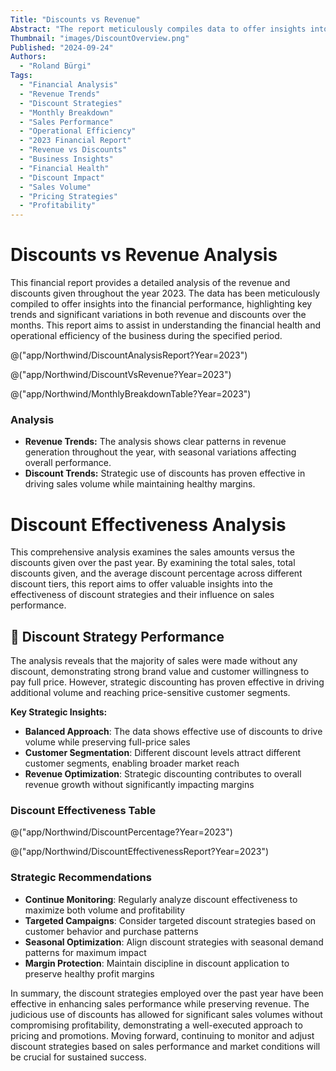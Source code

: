 ```yaml
---
Title: "Discounts vs Revenue"
Abstract: "The report meticulously compiles data to offer insights into the financial performance of the business, highlighting key trends and significant variations in both revenue and discounts over the months. It aims to assist in understanding the financial health and operational efficiency during the specified period. This detailed analysis provides valuable insights into the effectiveness of discount strategies and their influence on sales performance."
Thumbnail: "images/DiscountOverview.png"
Published: "2024-09-24"
Authors:
  - "Roland Bürgi"
Tags:
  - "Financial Analysis"
  - "Revenue Trends"
  - "Discount Strategies"
  - "Monthly Breakdown"
  - "Sales Performance"
  - "Operational Efficiency"
  - "2023 Financial Report"
  - "Revenue vs Discounts"
  - "Business Insights"
  - "Financial Health"
  - "Discount Impact"
  - "Sales Volume"
  - "Pricing Strategies"
  - "Profitability"
---
```


# Discounts vs Revenue Analysis

This financial report provides a detailed analysis of the revenue and discounts given throughout the year 2023. The data has been meticulously compiled to offer insights into the financial performance, highlighting key trends and significant variations in both revenue and discounts over the months. This report aims to assist in understanding the financial health and operational efficiency of the business during the specified period.

@("app/Northwind/DiscountAnalysisReport?Year=2023")

@("app/Northwind/DiscountVsRevenue?Year=2023")

@("app/Northwind/MonthlyBreakdownTable?Year=2023")

### Analysis
- **Revenue Trends:** The analysis shows clear patterns in revenue generation throughout the year, with seasonal variations affecting overall performance.
- **Discount Trends:** Strategic use of discounts has proven effective in driving sales volume while maintaining healthy margins.

# Discount Effectiveness Analysis

This comprehensive analysis examines the sales amounts versus the discounts given over the past year. By examining the total sales, total discounts given, and the average discount percentage across different discount tiers, this report aims to offer valuable insights into the effectiveness of discount strategies and their influence on sales performance.

## 🎯 Discount Strategy Performance

The analysis reveals that the majority of sales were made without any discount, demonstrating strong brand value and customer willingness to pay full price. However, strategic discounting has proven effective in driving additional volume and reaching price-sensitive customer segments.

**Key Strategic Insights:**
- **Balanced Approach**: The data shows effective use of discounts to drive volume while preserving full-price sales
- **Customer Segmentation**: Different discount levels attract different customer segments, enabling broader market reach
- **Revenue Optimization**: Strategic discounting contributes to overall revenue growth without significantly impacting margins

### Discount Effectiveness Table

@("app/Northwind/DiscountPercentage?Year=2023")

@("app/Northwind/DiscountEffectivenessReport?Year=2023")

### Strategic Recommendations

- **Continue Monitoring**: Regularly analyze discount effectiveness to maximize both volume and profitability
- **Targeted Campaigns**: Consider targeted discount strategies based on customer behavior and purchase patterns  
- **Seasonal Optimization**: Align discount strategies with seasonal demand patterns for maximum impact
- **Margin Protection**: Maintain discipline in discount application to preserve healthy profit margins

In summary, the discount strategies employed over the past year have been effective in enhancing sales performance while preserving revenue. The judicious use of discounts has allowed for significant sales volumes without compromising profitability, demonstrating a well-executed approach to pricing and promotions. Moving forward, continuing to monitor and adjust discount strategies based on sales performance and market conditions will be crucial for sustained success.